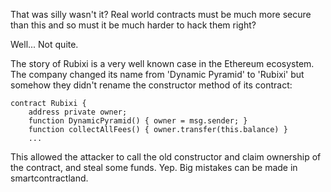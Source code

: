 That was silly wasn't it? Real world contracts must be much more secure than this and so must it be much harder to hack them right?

Well... Not quite.

The story of Rubixi is a very well known case in the Ethereum ecosystem. The company changed its name from 'Dynamic Pyramid' to 'Rubixi' but somehow they didn't rename the constructor method of its contract:

```solidity
contract Rubixi {
    address private owner;
    function DynamicPyramid() { owner = msg.sender; }
    function collectAllFees() { owner.transfer(this.balance) }
    ...
```

This allowed the attacker to call the old constructor and claim ownership of the contract, and steal some funds. Yep. Big mistakes can be made in smartcontractland.
